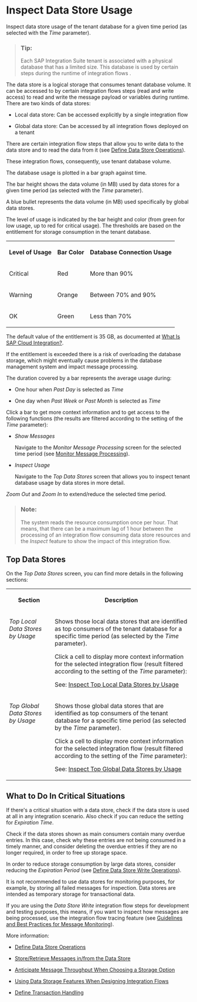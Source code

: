 <!-- loiofcc08f6a450543b7bbed16e7de81e70e -->

# Inspect Data Store Usage

Inspect data store usage of the tenant database for a given time period \(as selected with the *Time* parameter\).

> ### Tip:  
> Each SAP Integration Suite tenant is associated with a physical database that has a limited size. This database is used by certain steps during the runtime of integration flows .

The data store is a logical storage that consumes tenant database volume. It can be accessed to by certain integration flows steps \(read and write access\) to read and write the message payload or variables during runtime. There are two kinds of data stores:

-   Local data store: Can be accessed explicitly by a single integration flow

-   Global data store: Can be accessed by all integration flows deployed on a tenant


There are certain integration flow steps that allow you to write data to the data store and to read the data from it \(see [Define Data Store Operations](define-data-store-operations-79f63a4.md)\).

These integration flows, consequently, use tenant database volume.

The database usage is plotted in a bar graph against time.

The bar height shows the data volume \(in MB\) used by data stores for a given time period \(as selected with the *Time* parameter\).

A blue bullet represents the data volume \(in MB\) used specifically by global data stores.

The level of usage is indicated by the bar height and color \(from green for low usage, up to red for critical usage\). The thresholds are based on the entitlement for storage consumption in the tenant database.


<table>
<tr>
<th valign="top">

Level of Usage



</th>
<th valign="top">

Bar Color



</th>
<th valign="top">

Database Connection Usage



</th>
</tr>
<tr>
<td valign="top">

Critical



</td>
<td valign="top">

Red



</td>
<td valign="top">

More than 90%



</td>
</tr>
<tr>
<td valign="top">

Warning



</td>
<td valign="top">

Orange



</td>
<td valign="top">

Between 70% and 90%



</td>
</tr>
<tr>
<td valign="top">

OK



</td>
<td valign="top">

Green



</td>
<td valign="top">

Less than 70%



</td>
</tr>
</table>

The default value of the entitlement is 35 GB, as documented at [What Is SAP Cloud Integration?](https://help.sap.com/docs/cloud-integration/sap-cloud-integration/what-is-sap-cloud-integration).

If the entitlement is exceeded there is a risk of overloading the database storage, which might eventually cause problems in the database management system and impact message processing.

The duration covered by a bar represents the average usage during:

-   One hour when *Past Day* is selected as *Time* 

-   One day when *Past Week* or *Past Month* is selected as *Time* 


Click a bar to get more context information and to get access to the following functions \(the results are filtered according to the setting of the *Time* parameter\):

-   *Show Messages*

    Navigate to the *Monitor Message Processing* screen for the selected time period \(see [Monitor Message Processing](monitor-message-processing-314df3f.md)\).

-   *Inspect Usage*

    Navigate to the *Top Data Stores* screen that allows you to inspect tenant database usage by data stores in more detail.


*Zoom Out* and *Zoom In* to extend/reduce the selected time period. 

> ### Note:  
> The system reads the resource consumption once per hour. That means, that there can be a maximum lag of 1 hour between the processing of an integration flow consuming data store resources and the *Inspect* feature to show the impact of this integration flow.



<a name="loiofcc08f6a450543b7bbed16e7de81e70e__section_tqd_3w1_bxb"/>

## Top Data Stores

On the *Top Data Stores* screen, you can find more details in the following sections:


<table>
<tr>
<th valign="top">

Section



</th>
<th valign="top">

Description



</th>
</tr>
<tr>
<td valign="top">

*Top Local Data Stores by Usage* 



</td>
<td valign="top">

Shows those local data stores that are identified as top consumers of the tenant database for a specific time period \(as selected by the *Time* parameter\).

Click a cell to display more context information for the selected integration flow \(result filtered according to the setting of the *Time* parameter\):

See: [Inspect Top Local Data Stores by Usage](inspect-top-local-data-stores-by-usage-55670e6.md)



</td>
</tr>
<tr>
<td valign="top">

*Top Global Data Stores by Usage* 



</td>
<td valign="top">

Shows those global data stores that are identified as top consumers of the tenant database for a specific time period \(as selected by the *Time* parameter\).

Click a cell to display more context information for the selected integration flow \(result filtered according to the setting of the *Time* parameter\):

See: [Inspect Top Global Data Stores by Usage](inspect-top-global-data-stores-by-usage-00431bf.md)



</td>
</tr>
</table>



<a name="loiofcc08f6a450543b7bbed16e7de81e70e__section_vgy_pw5_ywb"/>

## What to Do In Critical Situations

If there's a critical situation with a data store, check if the data store is used at all in any integration scenario. Also check if you can reduce the setting for *Expiration Time*.

Check if the data stores shown as main consumers contain many overdue entries. In this case, check why these entries are not being consumed in a timely manner, and consider deleting the overdue entries if they are no longer required, in order to free up storage space.

In order to reduce storage consumption by large data stores, consider reducing the *Expiration Period* \(see [Define Data Store Write Operations](define-data-store-write-operations-46260ee.md)\). 

It is not recommended to use data stores for monitoring purposes, for example, by storing all failed messages for inspection. Data stores are intended as temporary storage for transactional data.

If you are using the *Data Store Write* integration flow steps for development and testing purposes, this means, if you want to inspect how messages are being processed, use the integration flow tracing feature \(see [Guidelines and Best Practices for Message Monitoring](guidelines-and-best-practices-for-message-monitoring-6f598b4.md)\).

More information:

-   [Define Data Store Operations](define-data-store-operations-79f63a4.md)

-   [Store/Retrieve Messages in/from the Data Store](store-retrieve-messages-in-from-the-data-store-604f7b1.md)

-   [Anticipate Message Throughput When Choosing a Storage Option](anticipate-message-throughput-when-choosing-a-storage-option-5b38765.md)

-   [Using Data Storage Features When Designing Integration Flows](using-data-storage-features-when-designing-integration-flows-a836b4e.md)

-   [Define Transaction Handling](define-transaction-handling-2a5d4bc.md)


